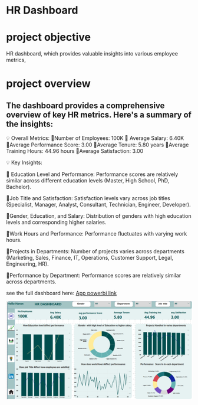 # HR Dashboard 


# project objective
HR dashboard, which provides valuable insights into various employee metrics,
# project overview 
## The dashboard provides a comprehensive overview of key HR metrics. Here's a summary of the insights: 

 💡 Overall Metrics:
 🔸Number of Employees: 100K
 🔸 Average Salary: 6.40K
 🔸Average Performance Score: 3.00
 🔸Average Tenure: 5.80 years
 🔸Average Training Hours: 44.96 hours
 🔸Average Satisfaction: 3.00

💡 Key Insights:

🎯 Education Level and Performance: Performance scores are relatively similar across different education levels (Master, High School, PhD, Bachelor).

🎯Job Title and Satisfaction: Satisfaction levels vary across job titles (Specialist, Manager, Analyst, Consultant, Technician, Engineer, Developer).

🎯Gender, Education, and Salary: Distribution of genders with high education levels and corresponding higher salaries.

🎯Work Hours and Performance: Performance fluctuates with varying work hours.

🎯Projects in Departments: Number of projects varies across departments (Marketing, Sales, Finance, IT, Operations, Customer Support, Legal, Engineering, HR).

🎯Performance by Department: Performance scores are relatively similar across departments.

see the full dashboard here: [App powerbi link](https://app.powerbi.com/groups/me/reports/c1211979-7458-40bb-abff-40691d3995f1/ae982ec3d4937a2b1eaf?bookmarkGuid=c8fb0451-789d-43ff-b7cc-413b69422ecd&bookmarkUsage=1&ctid=f36f7acf-1778-4d3c-a997-d110f0c48dbf&portalSessionId=90e2a95f-dab4-49ed-a880-29384e974a4e&fromEntryPoint=export)

![HR Dashboard ](https://github.com/Haruharun/HR_dASHBOARD/blob/1850aff4f01831e1d380990ed53d946944417e08/Screenshot%202025-02-16%20145633.png)
